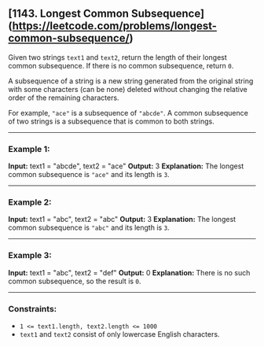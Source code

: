 ## [1143. Longest Common Subsequence] (https://leetcode.com/problems/longest-common-subsequence/)

Given two strings `text1` and `text2`, return the length of their longest common subsequence. If there is no common subsequence, return `0`.

A subsequence of a string is a new string generated from the original string with some characters (can be none) deleted without changing the relative order of the remaining characters.

For example, `"ace"` is a subsequence of `"abcde"`.
A common subsequence of two strings is a subsequence that is common to both strings.

---

### Example 1:
**Input:**
text1 = "abcde", text2 = "ace"
**Output:**
3
**Explanation:**
The longest common subsequence is `"ace"` and its length is `3`.

---

### Example 2:
**Input:**
text1 = "abc", text2 = "abc"
**Output:**
3
**Explanation:**
The longest common subsequence is `"abc"` and its length is `3`.

---

### Example 3:
**Input:**
text1 = "abc", text2 = "def"
**Output:**
0
**Explanation:**
There is no such common subsequence, so the result is `0`.

---

### Constraints:
- `1 <= text1.length, text2.length <= 1000`
- `text1` and `text2` consist of only lowercase English characters.

